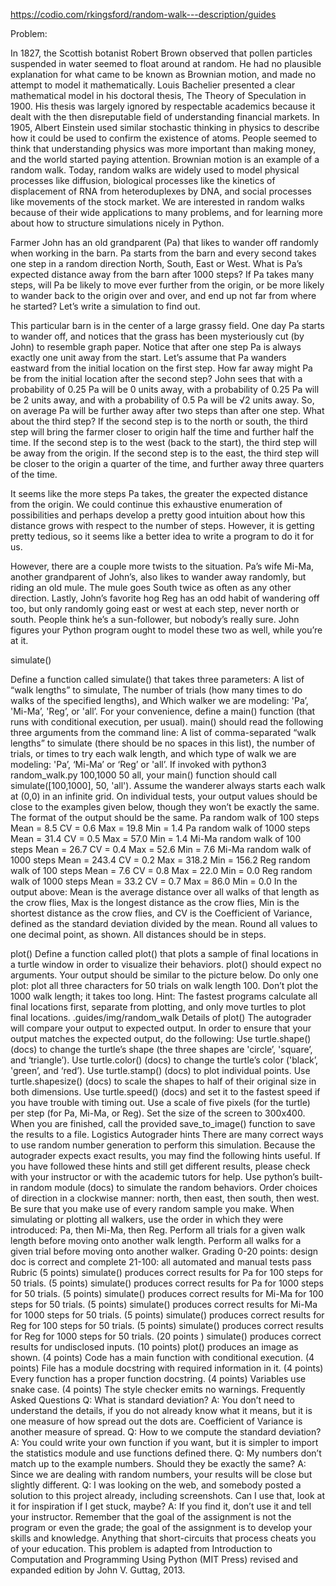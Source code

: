 https://codio.com/rkingsford/random-walk---description/guides

Problem:

In 1827, the Scottish botanist Robert Brown observed that pollen particles suspended in water seemed to float around at random. He had no plausible explanation for what came to be known as Brownian motion, and made no attempt to model it mathematically. Louis Bachelier presented a clear mathematical model in his doctoral thesis, The Theory of Speculation in 1900. His thesis was largely ignored by respectable academics because it dealt with the then disreputable field of understanding financial markets. In 1905, Albert Einstein used similar stochastic thinking in physics to describe how it could be used to confirm the existence of atoms. People seemed to think that understanding physics was more important than making money, and the world started paying attention.
Brownian motion is an example of a random walk. Today, random walks are widely used to model physical processes like diffusion, biological processes like the kinetics of displacement of RNA from heteroduplexes by DNA, and social processes like movements of the stock market.
We are interested in random walks because of their wide applications to many problems, and for learning more about how to structure simulations nicely in Python.

Farmer John has an old grandparent (Pa) that likes to wander off randomly when working in the barn. Pa starts from the barn and every second takes one step in a random direction North, South, East or West. What is Pa’s expected distance away from the barn after 1000 steps? If Pa takes many steps, will Pa be likely to move ever further from the origin, or be more likely to wander back to the origin over and over, and end up not far from where he started? Let’s write a simulation to find out.

This particular barn is in the center of a large grassy field. One day Pa starts to wander off, and notices that the grass has been mysteriously cut (by John) to resemble graph paper. Notice that after one step Pa is always exactly one unit away from the start. Let’s assume that Pa wanders eastward from the initial location on the first step. How far away might Pa be from the initial location after the second step? John sees that with a probability of 0.25 Pa will be 0 units away, with a probability of 0.25 Pa will be 2 units away, and with a probability of 0.5 Pa will be √2 units away. So, on average Pa will be further away after two steps than after one step. What about the third step? If the second step is to the north or south, the third step will bring the farmer closer to origin half the time and further half the time. If the second step is to the west (back to the start), the third step will be away from the origin. If the second step is to the east, the third step will be closer to the origin a quarter of the time, and further away three quarters of the time.

It seems like the more steps Pa takes, the greater the expected distance from the origin. We could continue this exhaustive enumeration of possibilities and perhaps develop a pretty good intuition about how this distance grows with respect to the number of steps. However, it is getting pretty tedious, so it seems like a better idea to write a program to do it for us.

However, there are a couple more twists to the situation. Pa’s wife Mi-Ma, another grandparent of John’s, also likes to wander away randomly, but riding an old mule. The mule goes South twice as often as any other direction. Lastly, John’s favorite hog Reg has an odd habit of wandering off too, but only randomly going east or west at each step, never north or south. People think he’s a sun-follower, but nobody’s really sure. John figures your Python program ought to model these two as well, while you’re at it.

simulate()

Define a function called simulate() that takes three parameters:
A list of “walk lengths” to simulate,
The number of trials (how many times to do walks of the specified lengths), and
Which walker we are modeling: 'Pa’, 'Mi-Ma’, 'Reg’, or 'all’.
For your convenience, define a main() function (that runs with conditional execution, per usual). main() should read the following three arguments from the command line:
A list of comma-separated “walk lengths” to simulate (there should be no spaces in this list),
the number of trials, or times to try each walk length, and
which type of walk we are modeling: 'Pa’, ‘Mi-Ma’ or ‘Reg’ or 'all’.
If invoked with python3 random_walk.py 100,1000 50 all, your main() function should call simulate([100,1000], 50, 'all').
Assume the wanderer always starts each walk at (0,0) in an infinite grid. On individual tests, your output values should be close to the examples given below, though they won’t be exactly the same. The format of the output should be the same.
Pa random walk of 100 steps
Mean = 8.5 CV = 0.6
Max = 19.8 Min = 1.4
Pa random walk of 1000 steps
Mean = 31.4 CV = 0.5
Max = 57.0 Min = 1.4
Mi-Ma random walk of 100 steps
Mean = 26.7 CV = 0.4
Max = 52.6 Min = 7.6
Mi-Ma random walk of 1000 steps
Mean = 243.4 CV = 0.2
Max = 318.2 Min = 156.2
Reg random walk of 100 steps
Mean = 7.6 CV = 0.8
Max = 22.0 Min = 0.0
Reg random walk of 1000 steps
Mean = 33.2 CV = 0.7
Max = 86.0 Min = 0.0
In the output above:
Mean is the average distance over all walks of that length as the crow flies,
Max is the longest distance as the crow flies,
Min is the shortest distance as the crow flies, and
CV is the Coefficient of Variance, defined as the standard deviation divided by the mean.
Round all values to one decimal point, as shown.
All distances should be in steps.

plot()
Define a function called plot() that plots a sample of final locations in a turtle window in order to visualize their behaviors. plot() should expect no arguments. Your output should be similar to the picture below. Do only one plot: plot all three characters for 50 trials on walk length 100. Don’t plot the 1000 walk length; it takes too long.
Hint: The fastest programs calculate all final locations first, separate from plotting, and only move turtles to plot final locations.
.guides/img/random_walk
Details of plot()
The autograder will compare your output to expected output. In order to ensure that your output matches the expected output, do the following:
Use turtle.shape() (docs) to change the turtle’s shape (the three shapes are 'circle’, 'square’, and ‘triangle’).
Use turtle.color() (docs) to change the turtle’s color ('black’, 'green’, and ‘red’).
Use turtle.stamp() (docs) to plot individual points.
Use turtle.shapesize() (docs) to scale the shapes to half of their original size in both dimensions.
Use turtle.speed() (docs) and set it to the fastest speed if you have trouble with timing out.
Use a scale of five pixels (for the turtle) per step (for Pa, Mi-Ma, or Reg).
Set the size of the screen to 300x400.
When you are finished, call the provided save_to_image() function to save the results to a file.
Logistics
Autograder hints
There are many correct ways to use random number generation to perform this simulation. Because the autograder expects exact results, you may find the following hints useful. If you have followed these hints and still get different results, please check with your instructor or with the academic tutors for help.
Use python’s built-in random module (docs) to simulate the random behaviors.
Order choices of direction in a clockwise manner: north, then east, then south, then west.
Be sure that you make use of every random sample you make.
When simulating or plotting all walkers, use the order in which they were introduced: Pa, then Mi-Ma, then Reg.
Perform all trials for a given walk length before moving onto another walk length.
Perform all walks for a given trial before moving onto another walker.
Grading
0-20 points: design doc is correct and complete
21-100: all automated and manual tests pass
Rubric
(5 points) simulate() produces correct results for Pa for 100 steps for 50 trials.
(5 points) simulate() produces correct results for Pa for 1000 steps for 50 trials.
(5 points) simulate() produces correct results for Mi-Ma for 100 steps for 50 trials.
(5 points) simulate() produces correct results for Mi-Ma for 1000 steps for 50 trials.
(5 points) simulate() produces correct results for Reg for 100 steps for 50 trials.
(5 points) simulate() produces correct results for Reg for 1000 steps for 50 trials.
(20 points ) simulate() produces correct results for undisclosed inputs.
(10 points) plot() produces an image as shown.
(4 points) Code has a main function with conditional execution.
(4 points) File has a module docstring with required information in it.
(4 points) Every function has a proper function docstring.
(4 points) Variables use snake case.
(4 points) The style checker emits no warnings.
Frequently Asked Questions
Q: What is standard deviation?
A: You don’t need to understand the details, if you do not already know what it means, but it is one measure of how spread out the dots are. Coefficient of Variance is another measure of spread.
Q: How to we compute the standard deviation?
A: You could write your own function if you want, but it is simpler to import the statistics module and use functions defined there.
Q: My numbers don’t match up to the example numbers. Should they be exactly the same?
A: Since we are dealing with random numbers, your results will be close but slightly different.
Q: I was looking on the web, and somebody posted a solution to this project already, including screenshots. Can I use that, look at it for inspiration if I get stuck, maybe?
A: If you find it, don’t use it and tell your instructor. Remember that the goal of the assignment is not the program or even the grade; the goal of the assignment is to develop your skills and knowledge. Anything that short-circuits that process cheats you of your education.
This problem is adapted from Introduction to Computation and Programming Using Python (MIT Press) revised and expanded edition by John V. Guttag, 2013.
